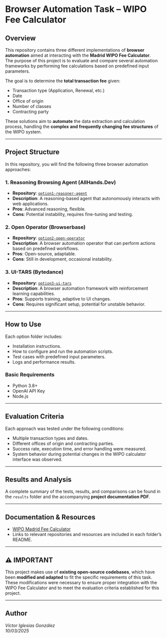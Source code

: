 # Browser Automation Task – WIPO Fee Calculator

## Overview

This repository contains three different implementations of **browser automation** aimed at interacting with the **Madrid WIPO Fee Calculator**.  
The purpose of this project is to evaluate and compare several automation frameworks by performing fee calculations based on predefined input parameters.

The goal is to determine the **total transaction fee** given:
- Transaction type (Application, Renewal, etc.)
- Date
- Office of origin
- Number of classes
- Contracting party

These solutions aim to **automate** the data extraction and calculation process, handling the **complex and frequently changing fee structures** of the WIPO system.

---

## Project Structure

In this repository, you will find the following three browser automation approaches:

### 1. Reasoning Browsing Agent (AllHands.Dev)
- **Repository**: [`option1-reasoner-agent`](./option1-reasoner-agent)
- **Description**: A reasoning-based agent that autonomously interacts with web applications.
- **Pros**: Advanced reasoning, flexible.
- **Cons**: Potential instability, requires fine-tuning and testing.

### 2. Open Operator (Browserbase)
- **Repository**: [`option2-open-operator`](./option2-open-operator)
- **Description**: A browser automation operator that can perform actions based on predefined workflows.
- **Pros**: Open-source, adaptable.
- **Cons**: Still in development, occasional instability.

### 3. UI-TARS (Bytedance)
- **Repository**: [`option3-ui-tars`](./option3-ui-tars)
- **Description**: A browser automation framework with reinforcement learning capabilities.
- **Pros**: Supports training, adaptive to UI changes.
- **Cons**: Requires significant setup, potential for unstable behavior.

---

## How to Use

Each option folder includes:
- Installation instructions.
- How to configure and run the automation scripts.
- Test cases with predefined input parameters.
- Logs and performance results.

### Basic Requirements
- Python 3.8+
- OpenAI API Key
- Node.js

---

## Evaluation Criteria

Each approach was tested under the following conditions:
- Multiple transaction types and dates.
- Different offices of origin and contracting parties.
- Success rate, execution time, and error handling were measured.
- System behavior during potential changes in the WIPO calculator interface was observed.

---

## Results and Analysis

A complete summary of the tests, results, and comparisons can be found in the `results` folder and the accompanying **project documentation PDF**.

---

## Documentation & Resources
- [WIPO Madrid Fee Calculator](https://madrid.wipo.int/feecalcapp/)
- Links to relevant repositories and resources are included in each folder’s README.

---

## ⚠️ IMPORTANT

This project makes use of **existing open-source codebases**, which have been **modified and adapted** to fit the specific requirements of this task.  
These modifications were necessary to ensure proper integration with the WIPO Fee Calculator and to meet the evaluation criteria established for this project.

---

## Author
*Víctor Iglesias González*  
*10/03/2025*


